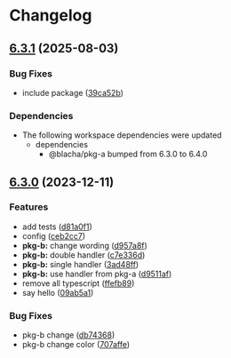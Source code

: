 # Changelog

## [6.3.1](https://github.com/blacha/release-test/compare/pkg-b-v6.3.0...pkg-b-v6.3.1) (2025-08-03)


### Bug Fixes

* include package ([39ca52b](https://github.com/blacha/release-test/commit/39ca52b39de49b0d6a6f971dbb83b6af45896965))


### Dependencies

* The following workspace dependencies were updated
  * dependencies
    * @blacha/pkg-a bumped from 6.3.0 to 6.4.0

## [6.3.0](https://github.com/blacha/release-test/compare/pkg-b-v6.2.0...pkg-b-v6.3.0) (2023-12-11)


### Features

* add tests ([d81a0f1](https://github.com/blacha/release-test/commit/d81a0f127d2c03bc90edaba605ee14e66fc13fc6))
* config ([ceb2cc7](https://github.com/blacha/release-test/commit/ceb2cc79d113b1ec6f8487ed8cff893f5373ef43))
* **pkg-b:** change wording ([d957a8f](https://github.com/blacha/release-test/commit/d957a8f052e0c56c77179d89d26ba480d435100e))
* **pkg-b:** double handler ([c7e336d](https://github.com/blacha/release-test/commit/c7e336dce5b18f9ba0c33c513847c9e2fd31e2d9))
* **pkg-b:** single handler ([3ad48ff](https://github.com/blacha/release-test/commit/3ad48ff234e15dcb4bf01629d849377c6519dec0))
* **pkg-b:** use handler from pkg-a ([d9511af](https://github.com/blacha/release-test/commit/d9511afb6fb6473d4381bb78eb9fc659a307556f))
* remove all typescript ([ffefb89](https://github.com/blacha/release-test/commit/ffefb8995189b8dcf4cf614aeb56ffdbb04efd0a))
* say hello ([09ab5a1](https://github.com/blacha/release-test/commit/09ab5a1063fac5705903eacb2419a6c6693b843a))


### Bug Fixes

* pkg-b change ([db74368](https://github.com/blacha/release-test/commit/db74368573e44f961c10196a30e21e088da95e68))
* pkg-b change color ([707affe](https://github.com/blacha/release-test/commit/707affeb5b08f37690691ed9853d9e9058fe5c9d))
